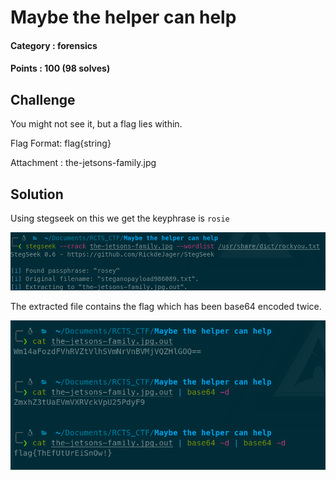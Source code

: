 # Maybe the helper can help

#### Category : forensics
#### Points : 100 (98 solves)

## Challenge

You might not see it, but a flag lies within.

Flag Format: flag{string}

Attachment : the-jetsons-family.jpg

## Solution

Using stegseek on this we get the keyphrase is `rosie`

![](https://github.com/p1xxxel/ctf-writeups/blob/main/2021/RCTS%20CERT%202021/Maybe%20the%20helper%20can%20help/stegseek_crack.png)

The extracted file contains the flag which has been base64 encoded twice.

![](https://github.com/p1xxxel/ctf-writeups/blob/main/2021/RCTS%20CERT%202021/Maybe%20the%20helper%20can%20help/getting_flag.png)